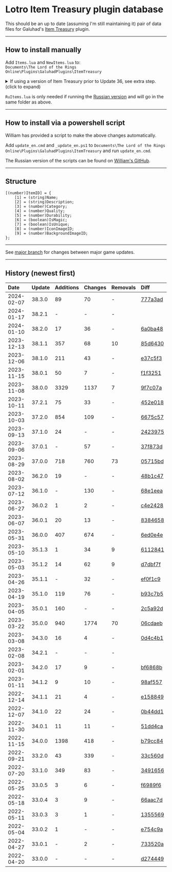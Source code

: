 # Lotro Item Treasury plugin database

This should be an up to date (assuming I'm still maintaining it) pair of data files for Galuhad's [Item Treasury](https://www.lotrointerface.com/downloads/info870-ItemTreasury.html) plugin.

---

## How to install manually
Add `Items.lua` and `NewItems.lua` to:<br/>
`Documents\The Lord of the Rings Online\Plugins\GaluhadPlugins\ItemTreasury`

<details>
  <summary>If using a version of Item Treasury prior to Update 36, see extra step. (click to expand)</summary>

<blockquote>
	
<br/>
	
In the same folder, open `Main.lua` and remove the version numbers from the two imports e.g.:
```
import (PLUGINDIR..".33_0_5_Items");
import (PLUGINDIR..".33_0_5_NewItems");
```
to:
```
import (PLUGINDIR..".Items");
import (PLUGINDIR..".NewItems");
```
	
</blockquote>
	
</details>

`RuItems.lua` is only needed if running the [Russian version](https://github.com/william-aqn/item-treasury/tree/main/GaluhadPlugins/ItemTreasury) and will go in the same folder as above.

---

## How to install via a powershell script
William has provided a script to make the above changes automatically.

Add `update_en.cmd` and `_update_en.ps1` to `Documents\The Lord of the Rings Online\Plugins\GaluhadPlugins\ItemTreasury` and run `update_en.cmd`.

The Russian version of the scripts can be found on [William's GitHub](https://github.com/william-aqn/item-treasury/tree/main/GaluhadPlugins/ItemTreasury).

---

## Structure
```
[(number)ItemID] = {
	[1] = (string)Name;
	[2] = (string)Description;
	[3] = (number)Category;
	[4] = (number)Quality;
	[5] = (number)Durability;
	[6] = (boolean)IsMagic;
	[7] = (boolean)IsUnique;
	[8] = (number)IconImageID;
	[9] = (number)BackgroundImageID;
};
```

---

See [major branch](https://github.com/dt192/item-treasury-database/tree/major) for changes between major game updates.

---

## History (newest first)
| Date          | Update        | Additions     | Changes       | Removals      | Diff                                                                      |
| :------------ | :------------ | :------------ | :------------ | :------------ | :------------------------------------------------------------------------ |
| 2024-02-07    | 38.3.0        | 89            | 70            | -             | [777a3ad](https://github.com/dt192/item-treasury-database/commit/777a3adf423e6c9a5f701f419e67bb9556ce25b7) |
| 2024-01-17    | 38.2.1        | -             | -             | -             |                                                                           |
| 2024-01-10    | 38.2.0        | 17            | 36            | -             | [6a0ba48](https://github.com/dt192/item-treasury-database/commit/6a0ba48dc6853463207cea5a6f362b9d4fd8c9dd) |
| 2023-12-13    | 38.1.1        | 357           | 68            | 10            | [85d6430](https://github.com/dt192/item-treasury-database/commit/85d64302f5d8055c1be7ee2075ff2d59d4011b44) |
| 2023-12-06    | 38.1.0        | 211           | 43            | -             | [e37c5f3](https://github.com/dt192/item-treasury-database/commit/e37c5f3e832af8772013aad786208612d7181576) |
| 2023-11-15    | 38.0.1        | 50            | 7             | -             | [f1f3251](https://github.com/dt192/item-treasury-database/commit/f1f32511311fae8a3712d49fe7af9b9e30af79ea) |
| 2023-11-08    | 38.0.0        | 3329          | 1137          | 7             | [9f7c07a](https://github.com/dt192/item-treasury-database/commit/9f7c07ad6e18616a8f723fbac7eab450714a06e7) |
| 2023-10-11    | 37.2.1        | 75            | 33            | -             | [452e018](https://github.com/dt192/item-treasury-database/commit/452e0182b5f7ac4a7b61e75593d06f6f71134245) |
| 2023-10-03    | 37.2.0        | 854           | 109           | -             | [6675c57](https://github.com/dt192/item-treasury-database/commit/6675c5720fce2fce0950095460fac61fd9ce788e) |
| 2023-09-13    | 37.1.0        | 24            | -             | -             | [2423975](https://github.com/dt192/item-treasury-database/commit/2423975a9cb267e823ce2f47cdbd38a98b7f9882) |
| 2023-09-06    | 37.0.1        | -             | 57            | -             | [37f873d](https://github.com/dt192/item-treasury-database/commit/37f873d6c4f25c6b3a68c6bf505496769a944fda) |
| 2023-08-29    | 37.0.0        | 718           | 760           | 73            | [05715bd](https://github.com/dt192/item-treasury-database/commit/05715bdfdde7e3ae75937fdc91c6986d572dc37e) |
| 2023-08-02    | 36.2.0        | 19            | -             | -             | [48b1c47](https://github.com/dt192/item-treasury-database/commit/48b1c47b083b0fa55595ebfb779a590d8feb34aa) |
| 2023-07-12    | 36.1.0        | -             | 130           | -             | [68e1eea](https://github.com/dt192/item-treasury-database/commit/68e1eea50dc59ce44ff193229e8b00d7d29f5051) |
| 2023-06-27    | 36.0.2        | 1             | 2             | -             | [c4e2428](https://github.com/dt192/item-treasury-database/commit/c4e2428600a538662f2af30971721621d3be2801) |
| 2023-06-07    | 36.0.1        | 20            | 13            | -             | [8384658](https://github.com/dt192/item-treasury-database/commit/8384658374da20758292b9fb948276d1b5e279c5) |
| 2023-05-31    | 36.0.0        | 407           | 674           | -             | [6ed0e4e](https://github.com/dt192/item-treasury-database/commit/6ed0e4e0cca72f504efcd7d3e507268118c8bde1) |
| 2023-05-10    | 35.1.3        | 1             | 34            | 9             | [6112841](https://github.com/dt192/item-treasury-database/commit/6112841e1526667ebc8a28f36df8492df35d7448) |
| 2023-05-03    | 35.1.2        | 14            | 62            | 9             | [d7dbf7f](https://github.com/dt192/item-treasury-database/commit/d7dbf7fcc3640001da21ae363b16a2093591a4b3) |
| 2023-04-26    | 35.1.1        | -             | 32            | -             | [ef0f1c9](https://github.com/dt192/item-treasury-database/commit/ef0f1c90e6a323495d3656d887203b014485df0f) |
| 2023-04-19    | 35.1.0        | 119           | 76            | -             | [b93c7b5](https://github.com/dt192/item-treasury-database/commit/b93c7b56859f51a404086815460c98033b0460c0) |
| 2023-04-05    | 35.0.1        | 160           | -             | -             | [2c5a92d](https://github.com/dt192/item-treasury-database/commit/2c5a92d90568fab793f235755e1eff004da894f6) |
| 2023-03-22    | 35.0.0        | 940           | 1774          | 70            | [06cdaeb](https://github.com/dt192/item-treasury-database/commit/06cdaeb471bc53fc1f256e8fbd5426544f70936d) |
| 2023-03-08    | 34.3.0        | 16            | 4             | -             | [0d4c4b1](https://github.com/dt192/item-treasury-database/commit/0d4c4b1c44d211edf4117ecd88c12451bbdea840) |
| 2023-02-08    | 34.2.1        | -             | -             | -             |                                                                           |
| 2023-02-01    | 34.2.0        | 17            | 9             | -             | [bf6868b](https://github.com/dt192/item-treasury-database/commit/bf6868b6377ed947d4aa08c1f27938a3f732310f) |
| 2023-01-11    | 34.1.2        | 9             | 10            | -             | [98af557](https://github.com/dt192/item-treasury-database/commit/98af55767f010aab9ccdf42971eae3e92e97283c) |
| 2022-12-14    | 34.1.1        | 21            | 4             | -             | [e158849](https://github.com/dt192/item-treasury-database/commit/e158849c01503aa9a0194d2ea0c6abd5d48e13f4) |
| 2022-12-07    | 34.1.0        | 22            | 24            | -             | [0b44dd1](https://github.com/dt192/item-treasury-database/commit/0b44dd156ac573dc2297d4a439608de94840da3d) |
| 2022-11-30    | 34.0.1        | 11            | 11            | -             | [51dd4ca](https://github.com/dt192/item-treasury-database/commit/51dd4ca926f3b881bcf83a57f1325767c8d5d568) |
| 2022-11-15    | 34.0.0        | 1398          | 418           | -             | [b79cc84](https://github.com/dt192/item-treasury-database/commit/b79cc846ffe475174de8be6a1653712efae32d1f) |
| 2022-09-21    | 33.2.0        | 43            | 339           | -             | [33c560d](https://github.com/dt192/item-treasury-database/commit/33c560da6929bbf561ca11f7abffa37919244fa9) |
| 2022-07-20    | 33.1.0        | 349           | 83            | -             | [3491656](https://github.com/dt192/item-treasury-database/commit/3491656b4f4d6ba2e532e88e6ca6119e06c4c8bd) |
| 2022-05-25    | 33.0.5        | 3             | 6             | -             | [f6989f6](https://github.com/dt192/item-treasury-database/commit/f6989f6f7152d2244d614a2049d2a88ff03be154) |
| 2022-05-18    | 33.0.4        | 3             | 9             | -             | [66aac7d](https://github.com/dt192/item-treasury-database/commit/66aac7d97b2755637989625807314e75d97b449c) |
| 2022-05-11    | 33.0.3        | 3             | 1             | -             | [1355569](https://github.com/dt192/item-treasury-database/commit/1355569d16342fc8baf92272610e82345d2c7720) |
| 2022-05-04    | 33.0.2        | 1             | -             | -             | [e754c9a](https://github.com/dt192/item-treasury-database/commit/e754c9af700ca76bc8e45a84f11914ad485f2180) |
| 2022-04-27    | 33.0.1        | -             | 2             | -             | [733520a](https://github.com/dt192/item-treasury-database/commit/733520a247b5e2a95fc377b7daf0d2caf7856a64) |
| 2022-04-20    | 33.0.0        | -             | -             | -             | [d274449](https://github.com/dt192/item-treasury-database/commit/d2744492a88274b75609246c2a1b128442b1b616) |

